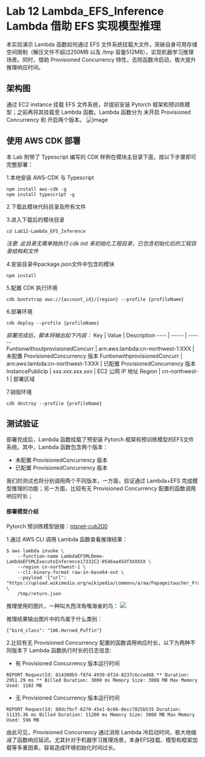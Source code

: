 # Lab 12 Lambda_EFS_Inference Lambda 借助 EFS 实现模型推理
本实验演示 Lambda 函数如何通过 EFS 文件系统挂载大文件，突破自身可用存储空间限制（解压文件不超过250MB 以及 /tmp 容量512MB），实现机器学习推理场景。同时，借助 Provisioned Concurrency 特性，去除函数冷启动，极大提升推理响应时间。

## 架构图
通过 EC2 instance 挂载 EFS 文件系统，并提前安装 Pytorch 框架和预训练模型；之前再将其挂载至 Lambda 函数。Lambda 函数分为 未开启 Provisioned Concurrency 和 开启两个版本。
![image](https://github.com/ilove2git/aws-serverless-workshop-greater-china-region/blob/dev/Lab12-Lambda_EFS_Inference/image/architecture.png)

## 使用 AWS CDK 部署
本 Lab 附带了 Typescript 编写的 CDK 样例在模块主目录下面，按以下步骤即可完整部署： 

1.本地安装 AWS-CDK 与 Typescript
```
npm install aws-cdk -g
npm install typescript -g
```
2.下载此模块代码目录及所有文件

3.进入下载后的模块目录
```
cd Lab12-Lambda_EFS_Inference
```
_注意: 此目录无需单独执行 cdk init 来初始化工程目录，已包含初始化后的工程目录结构和文件_

4.安装目录中package.json文件中包含的模块
```
npm install
```
5.配置 CDK 执行环境
```
cdk bootstrap aws://{account_id}/{region} --profile {profileName}
```
6.部署环境
```
cdk deploy --profile {profileName}
```
_部署完成后，脚本将输出如下内容：_
Key  | Value  | Description
---- | ----- | ------  
FuntionwithoutprovisionedConcurr  | arn:aws:lambda:cn-northwest-1:XXX | 未配置 ProvisionedConcurrency 版本
FuntionwithprovisionedConcurr  | arn:aws:lambda:cn-northwest-1:XXX | 已配置 ProvisionedConcurrency 版本
InstancePublicIp  | xxx.xxx.xxx.xxx | EC2 公网 IP 地址
Region  | cn-northwest-1 | 部署区域

7.销毁环境
```
cdk destroy --profile {profileName}
```

## 测试验证
部署完成后，Lambda 函数挂载了预安装 Pytorch 框架和预训练模型的EFS文件系统。其中，Lambda 函数包含两个版本：
* 未配置 ProvisionedConcurrency 版本
* 已配置 ProvisionedConcurrency 版本

我们的测试也将分别调用两个不同版本，一方面，验证通过 Lambda+EFS 完成模型推理的功能；另一方面，比较有无 Provisioned Concurrency 配置的函数调用响应时长；

#### 部署模型介绍
Pytorch 预训练模型链接：[ntsnet-cub200](https://pytorch.org/hub/nicolalandro_ntsnet-cub200_ntsnet/)

1.通过 AWS CLI 调用 Lambda 函数查看推理结果： 
```
$ aws lambda invoke \
    --function-name LambdaEFSMLDemo-LambdaEFSMLExecuteInference17332C2-0546aa45dfXXXXXX \
    --region cn-northwest-1 \
    --cli-binary-format raw-in-base64-out \
    --payload '{"url": "https://upload.wikimedia.org/wikipedia/commons/a/aa/Papageitaucher_Fratercula_arctica.jpg"}' \
    /tmp/return.json 
```
推理使用的图片，一种叫大西洋角嘴海雀的鸟：
![](https://upload.wikimedia.org/wikipedia/commons/a/aa/Papageitaucher_Fratercula_arctica.jpg)  

推理结果输出图片中的鸟属于什么类别：
```
{"bird_class": "106.Horned_Puffin"}
```

2.比较有无 Provisioned Concurrency 配置的函数调用响应时长，以下为两种不同版本下 Lambda 函数执行时长的日志信息:
* 有 Provisioned Concurrency 版本运行时间
```
REPORT RequestId: 014300b5-f874-4939-8f24-8237c6cced48 ** Duration: 2951.29 ms ** Billed Duration: 3000 ms Memory Size: 3008 MB Max Memory Used: 1102 MB
```

* 无 Provisioned Concurrency 版本运行时间
```
REPORT RequestId: 08dcfbcf-6270-45e1-bc66-8ecc7825b535 Duration: 11135.36 ms Billed Duration: 11200 ms Memory Size: 3008 MB Max Memory Used: 596 MB
```

由此可见，Provisioned Concurrency 通过消除 Lambda 冷启动时间，极大地缩减了函数响应延迟。尤其针对于机器学习推理场景，本身EFS挂载、模型和框架加载等多重因素，容易造成环境初始化时间过长。
